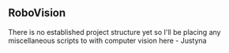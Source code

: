 ## RoboVision

There is no established project structure yet so I'll be placing any miscellaneous scripts to with computer vision here - Justyna

